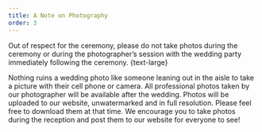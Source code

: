 ```yaml
---
title: A Note on Photography
order: 3
---
```


Out of respect for the ceremony, please do not take photos during the ceremony
or during the photographer’s session with the wedding party immediately
following the ceremony.
{text-large}

Nothing ruins a wedding photo like someone leaning out in the aisle to take a
picture with their cell phone or camera. All professional photos taken by our
photographer will be available after the wedding. Photos will be uploaded to
our website, unwatermarked and in full resolution. Please feel free to download
them at that time. We encourage you to take photos during the reception and
post them to our website for everyone to see!
